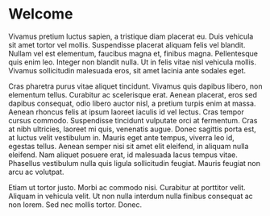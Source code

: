 # Welcome

Vivamus pretium luctus sapien, a tristique diam placerat eu. Duis vehicula sit amet tortor vel mollis. Suspendisse placerat aliquam felis vel blandit. Nullam vel est elementum, faucibus magna et, finibus magna. Pellentesque quis enim leo. Integer non blandit nulla. Ut in felis vitae nisl vehicula mollis. Vivamus sollicitudin malesuada eros, sit amet lacinia ante sodales eget.

Cras pharetra purus vitae aliquet tincidunt. Vivamus quis dapibus libero, non elementum tellus. Curabitur ac scelerisque erat. Aenean placerat, eros sed dapibus consequat, odio libero auctor nisl, a pretium turpis enim at massa. Aenean rhoncus felis at ipsum laoreet iaculis id vel lectus. Cras tempor cursus commodo. Suspendisse tincidunt vulputate orci at fermentum. Cras at nibh ultricies, laoreet mi quis, venenatis augue. Donec sagittis porta est, at luctus velit vestibulum in. Mauris eget ante tempus, viverra leo id, egestas tellus. Aenean semper nisi sit amet elit eleifend, in aliquam nulla eleifend. Nam aliquet posuere erat, id malesuada lacus tempus vitae. Phasellus vestibulum nulla quis ligula sollicitudin feugiat. Mauris feugiat non arcu ac volutpat.

Etiam ut tortor justo. Morbi ac commodo nisi. Curabitur at porttitor velit. Aliquam in vehicula velit. Ut non nulla interdum nulla finibus consequat ac non lorem. Sed nec mollis tortor. Donec.
